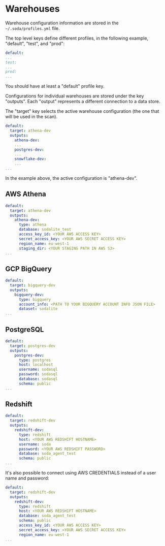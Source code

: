 # Warehouses

Warehouse configuration information are stored in the `~/.soda/profiles.yml` file.

The top level keys define different profiles, in the following example, "default", "test", and "prod":

```yaml
default:
...
test:
...
prod:
...
```

You should have at least a "default" profile key.

Configurations for individual warehouses are stored under the key "outputs". Each "output" represents a different connection to a data store.

The "target" key selects the active warehouse configuration (the one that will be used in the scan).

```yaml
default:
  target: athena-dev
  outputs:
    athena-dev:
    ...
    postgres-dev:
    ...
    snowflake-dev:
    ...
...
```

In the example above, the active configuration is "athena-dev".

## AWS Athena

```yaml
default:
  target: athena-dev
  outputs:
    athena-dev:
      type: athena
      database: sodalite_test
      access_key_id: <YOUR AWS ACCESS KEY>
      secret_access_key: <YOUR AWS SECRET ACCESS KEY>
      region_name: eu-west-1
      staging_dir: <YOUR STAGING PATH IN AWS S3>
...
```

## GCP BigQuery

```yaml
default:
  target: bigquery-dev
  outputs:
    bigquery-dev:
      type: bigquery
      account_info: <PATH TO YOUR BIGQUERY ACCOUNT INFO JSON FILE>
      dataset: sodalite
...
```

## PostgreSQL

```yaml
default:
  target: postgres-dev
  outputs:
    postgres-dev:
      type: postgres
      host: localhost
      username: sodasql
      password: sodasql
      database: sodasql
      schema: public
...
```

## Redshift

```yaml
default:
  target: redshift-dev
  outputs:
    redshift-dev:
      type: redshift
      host: <YOUR AWS REDSHIFT HOSTNAME>
      username: soda
      password: <YOUR AWS REDSHIFT PASSWORD>
      database: soda_agent_test
      schema: public
...
```

It's also possible to connect using AWS CREDENTIALS instead of a user name and password:

```yaml
default:
  target: redshift-dev
  outputs:
    redshift-dev:
      type: redshift
      host: <YOUR AWS REDSHIFT HOSTNAME>
      database: soda_agent_test
      schema: public
      access_key_id: <YOUR AWS ACCESS KEY>
      secret_access_key: <YOUR AWS SECRET ACCESS KEY>
      region_name: eu-west-1
...
```
```